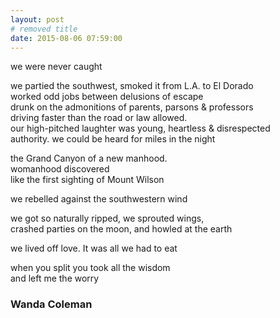 ```yaml
---
layout: post
# removed title
date: 2015-08-06 07:59:00
---
```

we were never caught    
    
we partied the southwest, smoked it from L.A. to El Dorado     
worked odd jobs between delusions of escape    
drunk on the admonitions of parents, parsons & professors     
driving faster than the road or law allowed.     
our high-pitched laughter was young, heartless & disrespected     
authority. we could be heard for miles in the night     
    
the Grand Canyon of a new manhood.    
womanhood discovered    
like the first sighting of Mount Wilson    
    
we rebelled against the southwestern wind     
    
we got so naturally ripped, we sprouted wings,      
crashed parties on the moon, and howled at the earth     
    
we lived off love. It was all we had to eat    
    
when you split you took all the wisdom    
and left me the worry     

### Wanda Coleman